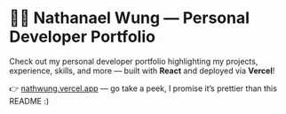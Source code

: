 # 🧑‍💻 Nathanael Wung — Personal Developer Portfolio

Check out my personal developer portfolio highlighting my projects, experience, skills, and more — built with **React** and deployed via **Vercel**!

👉 [nathwung.vercel.app](https://nathwung.vercel.app) — go take a peek, I promise it’s prettier than this README :)
